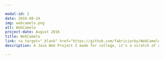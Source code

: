 ```yaml
---

modal-id: 2
date: 2016-08-24
img: webcamelo.png
alt: WebCamelo
project-date: August 2016
title: WebCamelo
link: <a target="_blank" href="https://github.com/fabriciorby/WebCamelo"> See at Github </a>
description: A Java Web Project I made for college, it's a scratch of an e-commerce where you can buy and sell anything. The main goal was to put in practice everything I've learned in classes, at least the most advanced things. I used SpringMVC framework to help me here. There is Bootstrap, JavaScript and JSTL also.

---
```

